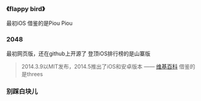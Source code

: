 ### 《flappy bird》

最初iOS
借鉴的是Piou Piou

### 2048

最初网页版，还在github上开源了
登顶iOS排行榜的是山寨版

> 2014.3.9以MIT发布，2014.5推出了iOS和安卓版本 —— [维基百科](https://en.wikipedia.org/wiki/2048_(video_game))
> 借鉴的是threes

### 别踩白块儿